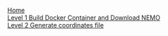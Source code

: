 [Home](https://github.com/NOC-MSM/C-RISC/wiki)  
[Level 1 Build Docker Container and Download NEMO](https://github.com/NOC-MSM/C-RISC/wiki/Level-1:-Get-and-Build-Docker-Container-and-NEMO-Met-Surge-Config)  
[Level 2 Generate coordinates file](https://github.com/NOC-MSM/C-RISC/wiki/Level-2:-Generate-coordinates-file)
